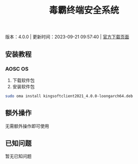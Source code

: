 ﻿---
id: 1745
title: 毒霸终端安全系统
toc: true
weight: 1745
---

版本：4.0.0 | 更新时间：2023-09-21 09:57:40 | [官方下载页面](http://app.loongapps.cn/#/detail/1745)

## 安装教程 

### AOSC OS 

1. 下载软件包
2. 安装软件包

```bash
sudo oma install kingsoftclient2021_4.0.0-loongarch64.deb
```

## 额外操作

无需额外操作即可使用

## 已知问题

暂无已知问题

